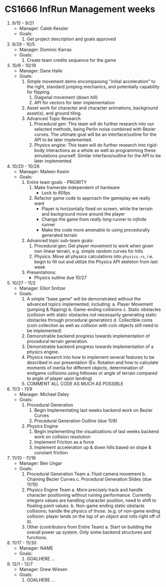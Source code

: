 # CS1666 InfRun Management weeks

1. 9/15 - 9/21
	* Manager: Caleb Kessler
	* Goals:
		1. Get project description and goals approved
1. 9/29 - 10/5
	* Manager: Dominic Karras
	* Goals:
		1. Create team credits sequence for the game
1. 10/6 - 10/19
	* Manager: Dane Halle
	* Goals:
		1. Simple movement demo encompassing "initial acceleration" to the right, standard jumping mechanics, and potentially capability for flipping.
			1.  Diagonal movement (down hill) 
			2.  API for vectors for later implementation
		2. Asset work for character and character animations, background asset(s), and ground tiling. 
		3. Advanced Topic Research
			1. Procedural gen: This team will do further research into our selected methods, being Perlin noise combined with Bezier curves. The ultimate goal will be an interface/outline for the API to be later implemented. 
			2. Physics engine: This team will do further research into rigid-body interactions as a whole as well as programming these simulations yourself. Similar interface/outline for the API to be later implemented. 
1. 10/20 - 10/26
	* Manager: Mateen Kasim
	* Goals:
		1. Entire team goals - PRIORITY
			1. Make framerate independent of hardware
				* Lock to 60fps
			2. Refactor game code to approach the gameplay we really want
				* Player is horizontally fixed on screen, while the terrain and background move around the player
				* Change the game from _really long_ runner to _infinite_ runner
				* Make the code more amenable to using procedurally generated terrain
		2. Advanced topic sub-team goals:
			1. Procedural gen: Get player movement to work when given non-linear terrain, e.g. simple random curves for hills
			2. Physics: Move all physics calculations into `physics.rs`, i.e. begin to fill out and utilize the Physics API skeleton from last week
		3. Presentations:
			* Physics outline due 10/27
1. 10/27 - 11/2
	* Manager: Elliot Snitzer
	* Goals:
		1. A simple "base game" will be demonstrated without the advanced topics implemented, including:
			a. Player Movement (jumping & flipping)
  			b. Game-ending collisions
  			c. Static obstacles (collision with static obstacles not necessarily generating static obstacles through procedural generation)
  			d. Collectible coins (coin collection as well as collision with coin objects still need to be implemented)
		2. Demonstrable backend progress towards implementation of procedural terrain generation.
		3. Demonstrable backend progress towards implementation of a physics engine.
		4. Physics research into how to implement several features to be described in our presentation (Ex: Rotation and how to calculate moments of inertia for 			   different objects, determination of endgame collisions using hitboxes or angle of terrain compared to angle of player upon landing)
		5. COMMENT ALL CODE AS MUCH AS POSSIBLE
1. 11/3 - 11/9
	* Manager: Michael Daley
	* Goals:
		1. Procedural Generation
			1. Begin Implementating last weeks backend work on Bezier Curves
			2. Procedural Generation Outline (due 11/8)
		2. Physics Engine
			1. Begin implementing the visualizations of last weeks backend work on collision resolution
			2. Implement Friction as a force 
			3. Implement acceleration up & down hills based on slope & constant friction
1. 11/10 - 11/16
	* Manager: Ben Ungar
	* Goals:
		1. Procedural Generation Team
			a. Fluid camera movement
			b. Chaining Bezier Curves
			c. Procedural Generation Slides (due 11/15)
		2. Physics Engine Team
			a. More precisely track and handle character positioning without ruining performance. Currently integers values are handling character position, need to 
			shift to floating point values.
			b. Non-game ending static obstacle collisions; handle the physics of those. (e.g. of non-game ending collision: player lands on the top of an object and 
			rolls right off of it).
		3. Other (contributors from Entire Team)
			a. Start on building the overall power up system. Only some backend structures and functions.
1. 11/17 - 11/30
	* Manager: NAME
	* Goals:
		1. GOALHERE
		...
1. 12/1 - 12/7
	* Manager: Drew Wiesen
	* Goals:
		1. GOALHERE
		...
